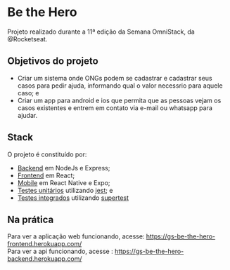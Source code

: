 # Be the Hero

Projeto realizado durante a 11ª edição da Semana OmniStack, da @Rocketseat.

## Objetivos do projeto
- Criar um sistema onde ONGs podem se cadastrar e cadastrar seus casos para pedir ajuda, informando qual o valor necessrio para aquele caso; e
- Criar um app para android e ios que permita que as pessoas vejam os casos existentes e entrem em contato via e-mail ou whatsapp para ajudar.

## Stack
O projeto é constituído por:
- [Backend](https://github.com/guilhermegs/be-the-hero/tree/master/back-end) em NodeJs e Express;
- [Frontend](https://github.com/guilhermegs/be-the-hero/tree/master/front-end) em React;
- [Mobile](https://github.com/guilhermegs/be-the-hero/tree/master/mobile) em React Native e Expo;
- [Testes unitários](https://github.com/guilhermegs/be-the-hero/tree/master/back-end/tests/unit) utilizando [jest](https://jestjs.io/); e
- [Testes integrados](https://github.com/guilhermegs/be-the-hero/tree/master/back-end/tests/integration) utilizando [supertest](https://www.npmjs.com/package/supertest)

## Na prática
Para ver a aplicação web funcionando, acesse: https://gs-be-the-hero-frontend.herokuapp.com/ <br>
Para ver a api funcionando, acesse : https://gs-be-the-hero-backend.herokuapp.com/
